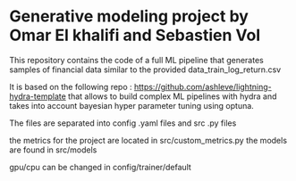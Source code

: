 # Generative modeling project by Omar El khalifi and Sebastien Vol

This repository contains the code of a full ML pipeline that generates samples of financial data similar to the provided data_train_log_return.csv

It is based on the following repo : https://github.com/ashleve/lightning-hydra-template that allows to build complex ML pipelines with hydra and takes into account bayesian hyper parameter tuning using optuna.

The files are separated into config .yaml files and src .py files

the metrics for the project are located in src/custom_metrics.py
the models are found in src/models

gpu/cpu can be changed in config/trainer/default
